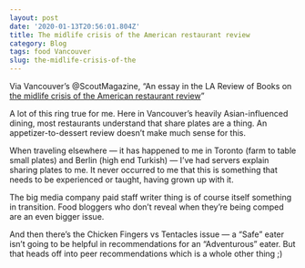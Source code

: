 ```yaml
---
layout: post
date: '2020-01-13T20:56:01.804Z'
title: The midlife crisis of the American restaurant review
category: Blog
tags: food Vancouver
slug: the-midlife-crisis-of-the
---
```

Via Vancouver’s @ScoutMagazine, “An essay in the LA Review of Books on [the midlife crisis of the American restaurant review](https://lareviewofbooks.org/article/midlife-crisis-american-restaurant-review/)”

A lot of this ring true for me. Here in Vancouver’s heavily Asian-influenced dining, most restaurants understand that share plates are a thing. An appetizer-to-dessert review doesn’t make much sense for this.

When traveling elsewhere — it has happened to me in Toronto (farm to table small plates) and Berlin (high end Turkish) — I’ve had servers explain sharing plates to me. It never occurred to me that this is something that needs to be experienced or taught, having grown up with it.

The big media company paid staff writer thing is of course itself something in transition. Food bloggers who don’t reveal when they’re being comped are an even bigger issue.

And then there’s the Chicken Fingers vs Tentacles issue — a “Safe” eater isn’t going to be helpful in recommendations for an “Adventurous” eater. But that heads off into peer recommendations which is a whole other thing ;)
